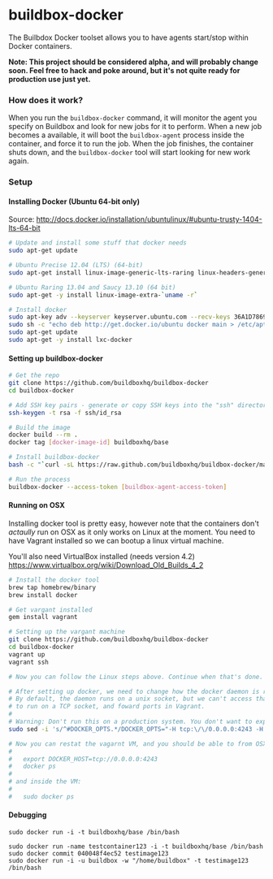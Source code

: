 # buildbox-docker

The Builbdox Docker toolset allows you to have agents start/stop within Docker
containers.

**Note: This project should be considered alpha, and will probably change soon. Feel free to hack and poke around, but it's not quite ready for production use just yet.**

### How does it work?

When you run the `buildbox-docker` command, it will monitor the agent you specify
on Buildbox and look for new jobs for it to perform. When a new job becomes a
available, it will boot the `buildbox-agent` process inside the container, and force
it to run the job. When the job finishes, the container shuts down, and the `buildbox-docker`
tool will start looking for new work again.

### Setup

#### Installing Docker (Ubuntu 64-bit only)

Source: http://docs.docker.io/installation/ubuntulinux/#ubuntu-trusty-1404-lts-64-bit

```bash
# Update and install some stuff that docker needs
sudo apt-get update

# Ubuntu Precise 12.04 (LTS) (64-bit)
sudo apt-get install linux-image-generic-lts-raring linux-headers-generic-lts-raring

# Ubuntu Raring 13.04 and Saucy 13.10 (64 bit)
sudo apt-get -y install linux-image-extra-`uname -r`

# Install docker
sudo apt-key adv --keyserver keyserver.ubuntu.com --recv-keys 36A1D7869245C8950F966E92D8576A8BA88D21E9
sudo sh -c "echo deb http://get.docker.io/ubuntu docker main > /etc/apt/sources.list.d/docker.list"
sudo apt-get update
sudo apt-get -y install lxc-docker
```

#### Setting up buildbox-docker

```bash
# Get the repo
git clone https://github.com/buildboxhq/buildbox-docker
cd buildbox-docker

# Add SSH key pairs - generate or copy SSH keys into the "ssh" directory
ssh-keygen -t rsa -f ssh/id_rsa

# Build the image
docker build --rm .
docker tag [docker-image-id] buildboxhq/base

# Install buildbox-docker
bash -c "`curl -sL https://raw.github.com/buildboxhq/buildbox-docker/master/install.sh`"

# Run the process
buildbox-docker --access-token [buildbox-agent-access-token]
```

#### Running on OSX

Installing docker tool is pretty easy, however note that the containers don't _actaully_ run on OSX as it only works on Linux at the moment. You need to have Vagrant installed so we can bootup a linux virtual machine.

You'll also need VirtualBox installed (needs version 4.2) https://www.virtualbox.org/wiki/Download_Old_Builds_4_2

```bash
# Install the docker tool
brew tap homebrew/binary
brew install docker

# Get vargant installed
gem install vagrant

# Setting up the vargant machine
git clone https://github.com/buildboxhq/buildbox-docker
cd buildbox-docker
vagrant up
vagrant ssh

# Now you can follow the Linux steps above. Continue when that's done.

# After setting up docker, we need to change how the docker daemon is run.
# By default, the daemon runs on a unix socket, but we can't access that from OSX. So we need to change it
# to run on a TCP socket, and foward ports in Vagrant.
#
# Warning: Don't run this on a production system. You don't want to expose docker like this there.
sudo sed -i 's/^#DOCKER_OPTS.*/DOCKER_OPTS="-H tcp:\/\/0.0.0.0:4243 -H unix:\/\/var\/run\/docker.sock"/g' /etc/default/docker

# Now you can restat the vagarnt VM, and you should be able to from OSX:
#
#   export DOCKER_HOST=tcp://0.0.0.0:4243
#   docker ps
#
# and inside the VM:
#
#   sudo docker ps
```

#### Debugging

```
sudo docker run -i -t buildboxhq/base /bin/bash

sudo docker run -name testcontainer123 -i -t buildboxhq/base /bin/bash
sudo docker commit 040048f4ec52 testimage123
sudo docker run -i -u buildbox -w "/home/buildbox" -t testimage123 /bin/bash
```
